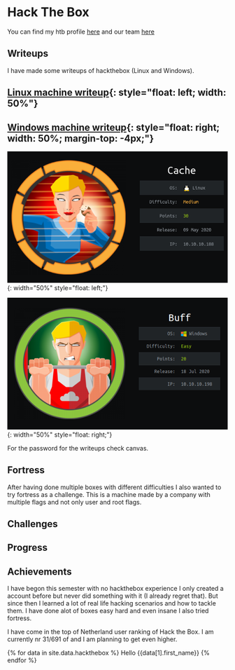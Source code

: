 # Hack The Box

<script src="https://www.hackthebox.eu/badge/268216"></script>

You can find my htb profile [here](https://app.hackthebox.eu/profile/268216) and our team [here](https://www.hackthebox.eu/teams/profile/3155)

## Writeups

I have made some writeups of hackthebox (Linux and Windows).

## [Linux machine writeup](https://www.merlijnvermeer.nl/writeups/merlijnvermeerhtblinux.pdf){: style="float: left; width: 50%"}

## [Windows machine writeup](https://www.merlijnvermeer.nl/writeups/merlijnvermeerhtbwindows.pdf){: style="float: right; width: 50%; margin-top: -4px;"}

![Linux machine writeup](images/cache.png){: width="50%" style="float: left;"}

![Windows machine writeup](images/buff.png){: width="50%" style="float: right;"}

For the password for the writeups check canvas.

## Fortress
After having done multiple boxes with different difficulties I also wanted to try fortress as a challenge. This is a machine made by a company with multiple flags and not only user and root flags.

## Challenges



## Progress

## Achievements

I have begon this semester with no hackthebox experience I only created a account before but never did something with it (I already regret that). But since then I learned a lot of real life hacking scenarios and  how to tackle them. I have done alot of boxes easy hard and even insane I also tried fortress.

I have come in the top of Netherland user ranking of Hack the Box. I am currently nr 31/691 of and I am planning to get even higher.

{% for data in site.data.hackthebox %}
  Hello {{data[1].first_name}}
{% endfor %}